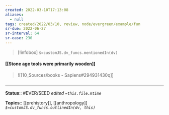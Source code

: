 ```yaml
---
created: 2022-03-10T17:13:08 
aliases:
  - null
tags: created/2022/03/10, review, node/evergreen/example/fun
sr-due: 2022-06-27
sr-interval: 64
sr-ease: 230
---
```

> [!infobox]
`$=customJS.dv_funcs.mentionedIn(dv)`

#### [[Stone age tools were primarily wooden]] 

> ![[10_Sources/books - Sapiens#294931430q]]

### <hr class="footnote"/>

**Status**:: #EVER/SEED 
*edited `=this.file.mtime`*

**Topics**:: [[prehistory]], [[anthropology]]
*`$=customJS.dv_funcs.outlinedIn(dv, this)`*
